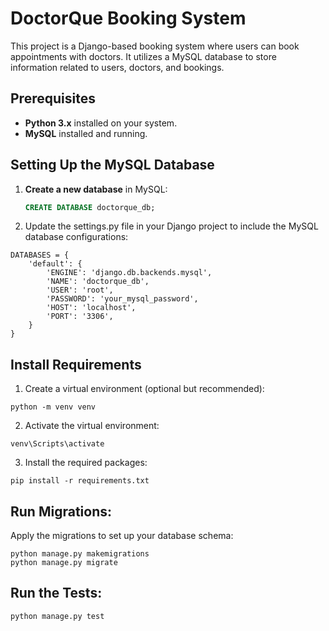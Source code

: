 # DoctorQue Booking System

This project is a Django-based booking system where users can book appointments with doctors. It utilizes a MySQL database to store information related to users, doctors, and bookings.

## Prerequisites

- **Python 3.x** installed on your system.
- **MySQL** installed and running.

## Setting Up the MySQL Database

1. **Create a new database** in MySQL:

   ```sql
   CREATE DATABASE doctorque_db;
    ```
2. Update the settings.py file in your Django project to include the MySQL database configurations:

```
DATABASES = {
    'default': {
        'ENGINE': 'django.db.backends.mysql',
        'NAME': 'doctorque_db',
        'USER': 'root', 
        'PASSWORD': 'your_mysql_password',
        'HOST': 'localhost',
        'PORT': '3306',
    }
}
```

## Install Requirements

1. Create a virtual environment (optional but recommended):

```
python -m venv venv
```

2. Activate the virtual environment:

```
venv\Scripts\activate
```

3. Install the required packages:

```
pip install -r requirements.txt
```

## Run Migrations:

Apply the migrations to set up your database schema:

```
python manage.py makemigrations
python manage.py migrate
```

## Run the Tests:

```
python manage.py test
```



